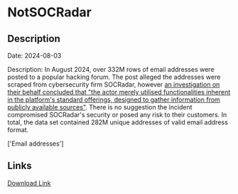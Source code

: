 # NotSOCRadar

## Description

Date: 2024-08-03

Description:
In August 2024, over 332M rows of email addresses were posted to a popular hacking forum. The post alleged the addresses were scraped from cybersecurity firm SOCRadar, however <a href="https://socradar.io/socradars-response-to-the-usdods-claim-of-scraping-330-million-emails/" target="_blank" rel="noopener">an investigation on their behalf concluded that &quot;the actor merely utilised functionalities inherent in the platform's standard offerings, designed to gather information from publicly available sources&quot;</a>. There is no suggestion the incident compromised SOCRadar's security or posed any risk to their customers. In total, the data set contained 282M unique addresses of valid email address format.


['Email addresses']

## Links

[Download Link](https://link-to.net/1229997/135.93435597280856/dynamic/?r=aHR0cHM6Ly93d3cubWVkaWFmaXJlLmNvbS92aWV3LzFlb2U3ZVZzUm1Qb2xESi8vZmlsZQ==)